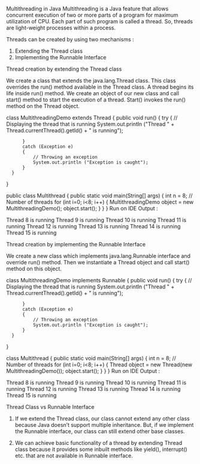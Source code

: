 Multithreading in Java
Multithreading is a Java feature that allows concurrent execution of two or more parts of a program for maximum utilization of CPU. Each part of such program is called a thread. So, threads are light-weight processes within a process.

Threads can be created by using two mechanisms :
1. Extending the Thread class
2. Implementing the Runnable Interface

 
Thread creation by extending the Thread class

We create a class that extends the java.lang.Thread class. This class overrides the run() method available in the Thread class. A thread begins its life inside run() method. We create an object of our new class and call start() method to start the execution of a thread. Start() invokes the run() method on the Thread object.

   
  
  class MultithreadingDemo extends Thread
  {
      public void run()
      {
          try
          {
              // Displaying the thread that is running
              System.out.println ("Thread " +
                    Thread.currentThread().getId() +
                    " is running");

          }
          catch (Exception e)
          {
              // Throwing an exception
              System.out.println ("Exception is caught");
          }
      }
  }

 
  
  public class Multithread
  {
      public static void main(String[] args)
      {
          int n = 8; // Number of threads
          for (int i=0; i<8; i++)
          {
              MultithreadingDemo object = new MultithreadingDemo();
              object.start();
          }
      }
  }
Run on IDE
Output :

Thread 8 is running
Thread 9 is running
Thread 10 is running
Thread 11 is running
Thread 12 is running
Thread 13 is running
Thread 14 is running
Thread 15 is running
 
Thread creation by implementing the Runnable Interface

We create a new class which implements java.lang.Runnable interface and override run() method. Then we instantiate a Thread object and call start() method on this object.


  class MultithreadingDemo implements Runnable
  {
      public void run()
      {
          try
          {
              // Displaying the thread that is running
              System.out.println ("Thread " +
                                  Thread.currentThread().getId() +
                                  " is running");

          }
          catch (Exception e)
          {
              // Throwing an exception
              System.out.println ("Exception is caught");
          }
      }
  }

  
  
  class Multithread
  {
      public static void main(String[] args)
      {
          int n = 8; // Number of threads
          for (int i=0; i<8; i++)
          {
              Thread object = new Thread(new MultithreadingDemo());
              object.start();
          }
      }
  }
Run on IDE
Output :

Thread 8 is running
Thread 9 is running
Thread 10 is running
Thread 11 is running
Thread 12 is running
Thread 13 is running
Thread 14 is running
Thread 15 is running
 

Thread Class vs Runnable Interface

1. If we extend the Thread class, our class cannot extend any other class because Java doesn’t support multiple inheritance. But, if we implement the Runnable interface, our class can still extend other base classes.

2. We can achieve basic functionality of a thread by extending Thread class because it provides some inbuilt methods like yield(), interrupt() etc. that are not available in Runnable interface.

